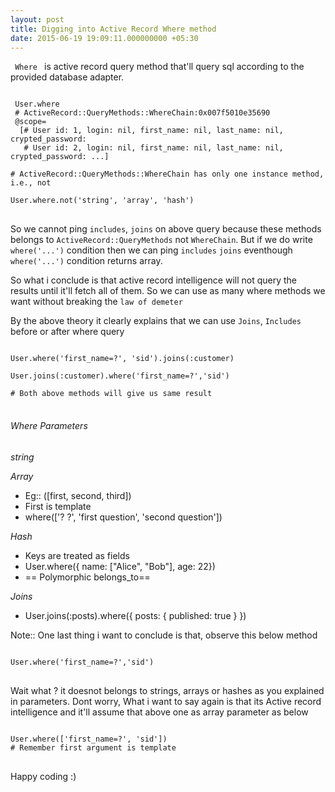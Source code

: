 ```yaml
---
layout: post
title: Digging into Active Record Where method
date: 2015-06-19 19:09:11.000000000 +05:30
---
```

<code> Where </code> is active record query method that'll query sql according to the provided database adapter.

<pre>
<code class='language-ruby'>
 User.where
 # ActiveRecord::QueryMethods::WhereChain:0x007f5010e35690
 @scope=
  [# User id: 1, login: nil, first_name: nil, last_name: nil, crypted_password: 
   # User id: 2, login: nil, first_name: nil, last_name: nil, crypted_password: ...]

# ActiveRecord::QueryMethods::WhereChain has only one instance method, i.e., not

User.where.not('string', 'array', 'hash')
</code>
</pre>

So we cannot ping `includes`, `joins`  on above query because these methods belongs to `ActiveRecord::QueryMethods` not `WhereChain`. But if we do write `where('...')` condition then we can ping `includes` `joins` eventhough `where('...')`  condition returns array.

So what i conclude is that active record intelligence will not query the results until it'll fetch all of them. So we can use as many where methods we want without breaking the `law of demeter`

By the above theory it clearly explains that we can use `Joins`, `Includes` before or after where query

<pre>
<code class='language-ruby'>
User.where('first_name=?', 'sid').joins(:customer) 

User.joins(:customer).where('first_name=?','sid')

# Both above methods will give us same result 
</code>
</pre>

###### Where Parameters

*string*

*Array*

* Eg:: ([first, second, third])
* First is template
* where(['? ?', 'first question', 'second question'])

*Hash*

* Keys are treated as fields
* User.where({ name: ["Alice", "Bob"], age: 22})
* == Polymorphic belongs_to==

*Joins*

* User.joins(:posts).where({ posts: { published: true } })


Note:: 
One last thing i want to conclude is that, observe this below method

<pre>
<code class='language-ruby'>
User.where('first_name=?','sid')
</code>
</pre>

Wait what ? it doesnot belongs to strings, arrays or hashes as you explained in parameters. 
Dont worry, What i want to say again is that its Active record intelligence and it'll assume that above one as array parameter as below 
<pre>
<code class='language-ruby'>
User.where(['first_name=?', 'sid'])
# Remember first argument is template
</code>
</pre>

Happy coding :)
